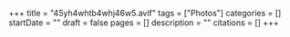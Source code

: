 +++
title = "45yh4whtb4whj46w5.avif"
tags = ["Photos"]
categories = []
startDate = ""
draft = false
pages = []
description = ""
citations = []
+++
